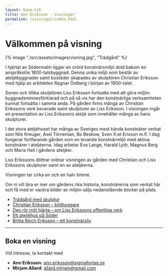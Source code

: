 ```yaml
---
layout: base.njk
title: Ann Eriksson - Visningar
permalink: /visningar/index.html
---
```


# Välkommen på visning
<div class="exhibition-poster">
  {% image "./src/assets/images/visning.jpg", "Trädgård" %}
</div>

I hjärtat av Södermalm ligger en orörd konstnärsmiljö dold bakom en anspråkslös 1800-talsbyggnad. Denna unika miljö som består av ateljébyggnader samt bostäder skapades av skulptören Christian Eriksson med hjälp av arkitekten Ragnar Östberg i början av 1900-talet.

Sonen och tillika skulptören Liss Eriksson fortsatte med att göra miljön byggnadsminnesförklarad och på så vis har den konstnärliga verksamheten kunnat fortsätta i samma anda. På gården finns många av Christian Erikssons verk bevarade samt skulpturer av Liss Eriksson. I visningen ingår en presentation av Liss Erikssons ateljé som innehåller många av hans skulpturer.

I det stora ateljéhuset har många av Sveriges mest kända konstnärer verkat som Nils Kreuger, Axel Törneman, Bo Beskow, Sven X:et Erixson m.fl. I dag fungerar fortfarande gården som en levande konstnärmiljö med aktiva konstnärer i ateljéerna. Idag arbetar Eva Lange, Harald Lyth, Magnus Berg och Maria Hall i gårdens ateljéer.

Liss Erikssons döttrar ordnar visningen av gården med Christian och Liss Erikssons skulpturer samt en av ateljéerna.

Visningen tar cirka en och en halv timme.

Om ni vill lära er mer om gårdens rika historia, konstnärerna som verkat här och få med er vackra bilder av miljön säljs nedanstående böcker på plats.

<ul>
  <li><a class="book-link-inline" href="/bocker/tradgard-med-skulptur/">Trädgård med skulptur</a></li>
  <li><a class="book-link-inline" href="/bocker/christian-eriksson-bildhuggare-reviderad/">Christian Eriksson – bildhuggare</a></li>
  <li><a class="book-link-inline" href="/bocker/den-ror-mitt-hjarta/">Den rör mitt hjärta – om Liss Erikssons offentliga verk</a></li>
  <li><a class="book-link-inline" href="/bocker/ett-ateljehus-pa-soder/">Ett ateljéhus på Söder</a></li>
  <li><a class="book-link-inline" href="/bocker/britta-reich-eriksson-ett-konstnarsliv/">Britta Reich Eriksson – ett konstnärsliv</a></li>
</ul>

---

## Boka en visning

Vid intresse, ta kontakt med
- **Ann Eriksson:** <a href="mailto:ann.eriksson@sigmaforlag.se">ann.eriksson@sigmaforlag.se</a>
- **Mirjam Allard:** <a href="mailto:allard.mirjam@gmail.com">allard.mirjam@gmail.com</a>

